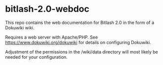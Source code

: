bitlash-2.0-webdoc
==================

This repo contains the web documentation for Bitlash 2.0 in the form of a Dokuwiki wiki.

Requires a web server with Apache/PHP.  See https://www.dokuwiki.org/dokuwiki for details on configuring Dokuwiki.

Adjustment of the permissions in the /wiki/data directory will most likely be needed for your configuration.

